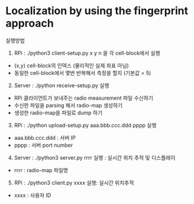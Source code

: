 # Localization by using the fingerprint approach

실행방법

1. RPi : ./python3 client-setup.py x y n 을 각 cell-block에서 실행
  - (x,y) cell-block의 인덱스 (물리적인 실제 좌표 아님)
  - 동일한 cell-block에서 몇번 반복해서 측정을 할지 (기본값 = 5)

2. Server : ./python receive-setup.py 실행
  - RPi 클라이언트가 보내주는 radio measurement 파일 수신하기
  - 수신한 파일을 parsing 해서 radio-map 생성하기
  - 생성한 radio-map을 파일로 dump 하기

3. RPi : ./python upload-setup.py aaa.bbb.ccc.ddd pppp 실행
  - aaa.bbb.ccc.ddd : 서버 IP
  - pppp : 서버 port number

4. Server : ./python3 server.py rrrr 실행 : 실시간 위치 추적 및 디스플레이
  - rrrr : radio-map 파일명

5. RPi : ./python3 client.py xxxx 실행: 실시간 위치추적
  - xxxx : 사용자 ID

